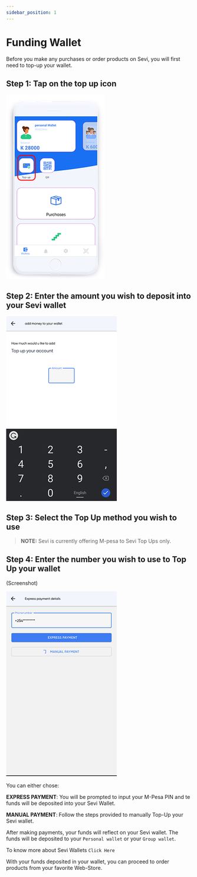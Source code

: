 ```yaml
---
sidebar_position: 1
---
```


# Funding Wallet

Before you make any purchases or order products on Sevi, you will first need to top-up your wallet.


## Step 1: Tap on the top up icon 

![alt text](/static/topup/topupicon.png "Logo Title Text 1")

## Step 2: Enter the amount you wish to deposit into your Sevi wallet

![alt text](/static/topup/topupamount.png "Logo Title Text 1")

## Step 3:	Select the Top Up method you wish to use

>**NOTE:**  Sevi is currently offering M-pesa to Sevi Top Ups only.


## Step 4: Enter the number you wish to use to Top Up your wallet

(Screenshot)

![alt text](/static/topup/topupnumber.png "Logo Title Text 1")

You can either chose:

**EXPRESS PAYMENT**: You will be prompted to input your M-Pesa PIN and te funds will be deposited into your Sevi Wallet.

**MANUAL PAYMENT**: Follow the steps provided to manually Top-Up your Sevi wallet.

After making payments, your funds will reflect on your Sevi wallet. The funds will be deposited to your `Personal wallet` or your `Group wallet`.

To know more about Sevi Wallets `Click Here`

With your funds deposited in your wallet, you can proceed to order products from your favorite Web-Store.
